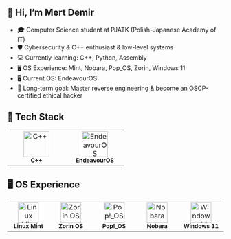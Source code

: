 ## 👋 Hi, I’m Mert Demir

- 🎓 Computer Science student at PJATK (Polish-Japanese Academy of IT)  
- 🛡️ Cybersecurity & C++ enthusiast & low-level systems 
- 💻 Currently learning: C++, Python, Assembly  
- 🖥️ OS Experience: Mint, Nobara, Pop_OS, Zorin, Windows 11
- 🖥️ Current OS: EndeavourOS
- 🎯 Long-term goal: Master reverse engineering & become an OSCP-certified ethical hacker

## 🧰 Tech Stack

<div align="center">

<table>
  <tr>
    <td align="center" width="120">
      <img src="https://cdn.jsdelivr.net/gh/devicons/devicon/icons/cplusplus/cplusplus-original.svg" width="60" height="60" alt="C++" /><br><sub><b>C++</b></sub>
    </td>
    <td align="center" width="120">
      <img src="https://raw.githubusercontent.com/endeavouros-team/EndeavourOS-logos/master/EndeavourOS-icon.png" width="60" height="60" alt="EndeavourOS" /><br><sub><b>EndeavourOS</b></sub>
    </td>
  </tr>
</table>

</div>

## 🖥️ OS Experience

<div align="center">

<table>
  <tr>
    <td align="center" width="120">
      <img src="https://upload.wikimedia.org/wikipedia/commons/3/3f/Logo_Mint.png" width="48" alt="Linux Mint"/><br><sub><b>Linux Mint</b></sub>
    </td>
    <td align="center" width="120">
      <img src="https://avatars.githubusercontent.com/u/10842294?s=200&v=4" width="48" alt="Zorin OS"/><br><sub><b>Zorin OS</b></sub>
    </td>
    <td align="center" width="120">
      <img src="https://upload.wikimedia.org/wikipedia/commons/4/4a/Pop_OS_logo.svg" width="48" alt="Pop!_OS"/><br><sub><b>Pop!_OS</b></sub>
    </td>
    <td align="center" width="120">
      <img src="https://upload.wikimedia.org/wikipedia/commons/b/b2/Nobara_Project_Logo.png" width="48" alt="Nobara"/><br><sub><b>Nobara</b></sub>
    </td>
    <td align="center" width="120">
      <img src="https://upload.wikimedia.org/wikipedia/commons/4/48/Windows_logo_-_2021.svg" width="48" alt="Windows 11"/><br><sub><b>Windows 11</b></sub>
    </td>
  </tr>
</table>

</div>




<!---
puduk/puduk is a ✨ special ✨ repository because its `README.md` (this file) appears on your GitHub profile.
You can click the Preview link to take a look at your changes.
--->
